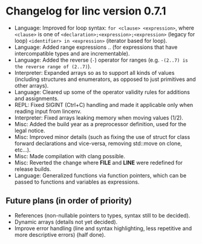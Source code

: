 # Changelog for linc version 0.7.1
- Language: Improved for loop syntax: `for <clause> <expression>`, where `<clause>` is one of `<declaration>;<expression>;<expression>` (legacy for loop) `<identifier> in <expression>` (iterator based for loop).
- Language: Added range expressions <expression>..<expression> (for expressions that have intercompatible types and are incrementable).
- Language: Added the reverse (`-`) operator for ranges (e.g. `-(2..7) is the reverse range of (2..7)`). 
- Interpreter: Expanded arrays so as to support all kinds of values (including structures and enumerators, as opposed to just primitives and other arrays).
- Language: Cleared up some of the operator validity rules for additions and assignments.
- REPL: Fixed SIGINT (Ctrl+C) handling and made it applicable only when reading input from lincenv.
- Interpreter: Fixed arrays leaking memory when moving values (1/2).
- Misc: Added the build year as a preprocessor definition, used for the legal notice.
- Misc: Improved minor details (such as fixing the use of struct for class forward declarations and vice-versa, removing std::move on clone, etc...).
- Misc: Made compilation with clang possible.
- Misc: Reverted the change where __FILE__ and __LINE__ were redefined for release builds. 
- Language: Generalized functions via function pointers, which can be passed to functions and variables as expressions.

## Future plans (in order of priority)

- References (non-nullable pointers to types, syntax still to be decided).
- Dynamic arrays (details not yet decided).
- Improve error handling (line and syntax highlighting, less repetitive and more descriptive errors) (half done).